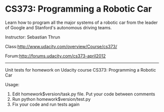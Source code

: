 CS373: Programming a Robotic Car
==========
Learn how to program all the major systems of a robotic car from the leader of Google and Stanford's autonomous driving teams.

Instructor: Sebastian Thrun

Class:http://www.udacity.com/overview/Course/cs373/

Forum:http://forums.udacity.com/cs373-april2012

----------

Unit tests for homework on Udacity course CS373: Programming a Robotic Car

Usage:
1. Edit homework$version/task.py file. Put your code between comments
2. Run python homework$version/test.py
3. Fix your code and run tests again


